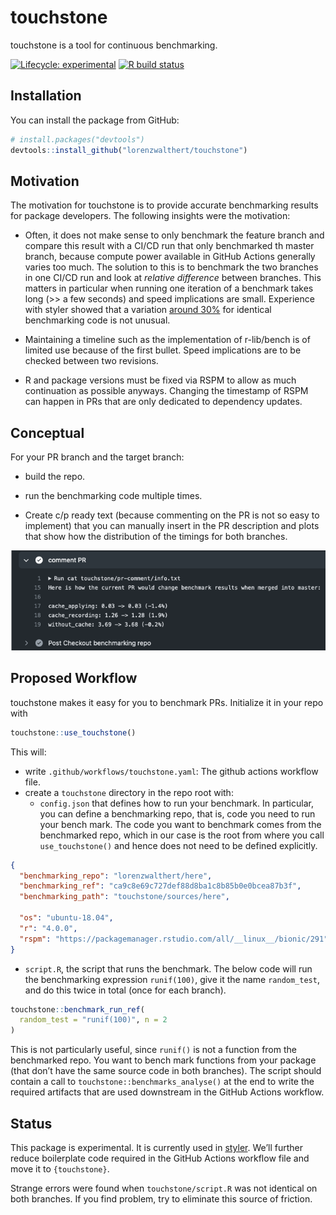 
# touchstone

touchstone is a tool for continuous benchmarking.

<!-- badges: start -->

[![Lifecycle:
experimental](https://img.shields.io/badge/lifecycle-experimental-orange.svg)](https://www.tidyverse.org/lifecycle/#experimental)
[![R build
status](https://github.com/lorenzwalthert/touchstone/workflows/R-CMD-check/badge.svg)](https://github.com/lorenzwalthert/touchstone/actions)
<!-- badges: end -->

## Installation

You can install the package from GitHub:

``` r
# install.packages("devtools")
devtools::install_github("lorenzwalthert/touchstone")
```

## Motivation

The motivation for touchstone is to provide accurate benchmarking
results for package developers. The following insights were the
motivation:

-   Often, it does not make sense to only benchmark the feature branch
    and compare this result with a CI/CD run that only benchmarked th
    master branch, because compute power available in GitHub Actions
    generally varies too much. The solution to this is to benchmark the
    two branches in one CI/CD run and look at *relative difference*
    between branches. This matters in particular when running one
    iteration of a benchmark takes long (&gt;&gt; a few seconds) and
    speed implications are small. Experience with styler showed that a
    variation [around 30%](https://github.com/r-lib/styler/pull/679) for
    identical benchmarking code is not unusual.

-   Maintaining a timeline such as the implementation of r-lib/bench is
    of limited use because of the first bullet. Speed implications are
    to be checked between two revisions.

-   R and package versions must be fixed via RSPM to allow as much
    continuation as possible anyways. Changing the timestamp of RSPM can
    happen in PRs that are only dedicated to dependency updates.

## Conceptual

For your PR branch and the target branch:

-   build the repo.

-   run the benchmarking code multiple times.

-   Create c/p ready text (because commenting on the PR is not so easy
    to implement) that you can manually insert in the PR description and
    plots that show how the distribution of the timings for both
    branches.

![](man/figures/screenshot-pr-comment.png)

## Proposed Workflow

touchstone makes it easy for you to benchmark PRs. Initialize it in your
repo with

``` r
touchstone::use_touchstone()
```

This will:

-   write `.github/workflows/touchstone.yaml`: The github actions
    workflow file.
-   create a `touchstone` directory in the repo root with:
    -   `config.json` that defines how to run your benchmark. In
        particular, you can define a benchmarking repo, that is, code
        you need to run your bench mark. The code you want to benchmark
        comes from the benchmarked repo, which in our case is the root
        from where you call `use_touchstone()` and hence does not need
        to be defined explicitly.

``` json
{
  "benchmarking_repo": "lorenzwalthert/here",
  "benchmarking_ref": "ca9c8e69c727def88d8ba1c8b85b0e0bcea87b3f",
  "benchmarking_path": "touchstone/sources/here",

  "os": "ubuntu-18.04",
  "r": "4.0.0",
  "rspm": "https://packagemanager.rstudio.com/all/__linux__/bionic/291"
}
```

-   `script.R`, the script that runs the benchmark. The below code will
    run the benchmarking expression `runif(100)`, give it the name
    `random_test`, and do this twice in total (once for each branch).

``` r
touchstone::benchmark_run_ref(
  random_test = "runif(100)", n = 2
)
```

This is not particularly useful, since `runif()` is not a function from
the benchmarked repo. You want to bench mark functions from your package
(that don’t have the same source code in both branches). The script
should contain a call to `touchstone::benchmarks_analyse()` at the end
to write the required artifacts that are used downstream in the GitHub
Actions workflow.

## Status

This package is experimental. It is currently used in
[styler](https://github.com/r-lib/styler/blob/master/.github/workflows/benchmarking.yaml).
We’ll further reduce boilerplate code required in the GitHub Actions
workflow file and move it to `{touchstone}`.

Strange errors were found when `touchstone/script.R` was not identical
on both branches. If you find problem, try to eliminate this source of
friction.
